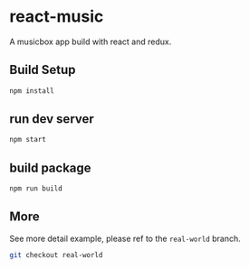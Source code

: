 # react-music

A musicbox app build with react and redux.

## Build Setup

```bash
npm install
```

## run dev server

```bash
npm start
```

## build package

```bash
npm run build
```

## More
See more detail example, please ref to the `real-world` branch.

```bash
git checkout real-world
```